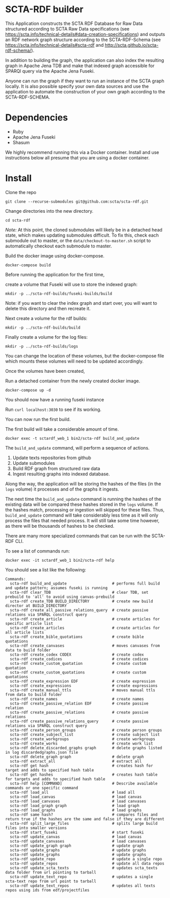 # SCTA-RDF builder

This Application constructs the SCTA RDF Database for Raw Data structured according to SCTA Raw Data specifications (see https://scta.info/technical-details#data-creation-specifications) and outputs an RDF network graph structure according to the SCTA-RDF-Schema (see https://scta.info/technical-details#scta-rdf and http://scta.github.io/scta-rdf-schema/).

In addition to building the graph, the application can also index the resulting graph in Apache Jena TDB and make that indexed graph accessible for SPARQl query via the Apache Jena Fuseki.

Anyone can run the graph if they want to run an instance of the SCTA graph locally. It is also possible specify your own data sources and use the application to automate the construction of your own graph according to the SCTA-RDF-SCHEMA.

# Dependencies

* Ruby
* Apache Jena Fuseki
* Shasum

We highly recommend running this via a Docker container. Install and use instructions below all presume that you are using a docker container.

# Install

Clone the repo

`git clone --recurse-submodules git@github.com:scta/scta-rdf.git`

Change directories into the new directory.

`cd scta-rdf`

*Note:* At this point, the cloned submodules will likely be in a detached head state, which makes updating submodules difficult.
To fix this, check each submodule out to master, or the `data/checkout-to-master.sh` script to automatically checkout each submodule to master.

Build the docker image using docker-compose.

`docker-compose build`

Before running the application for the first time,

create a volume that Fuseki will use to store the indexed graph:

`mkdir -p ../scta-rdf-builds/fuseki-builds/build`

Note: if you want to clear the index graph and start over, you will want to delete this directory and then recreate it.

Next create a volume for the rdf builds:

`mkdir -p ../scta-rdf-builds/build`

Finally create a volume for the log files:

`mkdir -p ../scta-rdf-builds/logs`

You can change the location of these volumes, but the docker-compose file which mounts these volumes will need to be updated accordingly.

Once the volumes have been created,

Run a detached container from the newly created docker image.

`docker-compose up -d`

You should now have a running fuseki instance

Run `curl localhost:3030` to see if its working.

You can now run the first build.

The first build will take a considerable amount of time.

`docker exec -t sctardf_web_1 bin2/scta-rdf build_and_update`

The `build_and_update` command, will perform a sequence of actions.

1. Update texts repositories from github
2. Update submodules
3. Build RDF graph from structured raw data
4. Ingest resulting graphs into indexed database.

Along the way, the application will be storing the hashes of the files (in the `logs` volume) it processes
and of the graphs it ingests.

The next time the `build_and_update` command is running the hashes of the existing data
will be compared these hashes stored in the `logs` volume. If the hashes match,
processing or ingestion will skipped for these files. Thus, `build_and_update` command
will take considerably less time as it will only process the files that needed process.
It will still take some time however, as there will be thousands of hashes to be checked.

There are many more specialized commands that can be run with the SCTA-RDF CLI.

To see a list of commands run:

`docker exec -it sctardf_web_1 bin2/scta-rdf help`

You should see a list like the following:

```
Commands:
  scta-rdf build_and_update                    # performs full build and update pattern; assumes fuseki is running
  scta-rdf clear_TDB                           # clear TDB, set prebuild to 'all' to avoid using canvas-prebuild
  scta-rdf create_TDB BUILD_DIRECTORY          # create new build director at BUILD_DIRECTORY
  scta-rdf create_all_passive_relations_query  # create passive relations via SPARQL construct query
  scta-rdf create_article                      # create articles for specific article list
  scta-rdf create_articles                     # create articles for all article lists
  scta-rdf create_bible_quotations             # create bible quotations
  scta-rdf create_canvases                     # moves canvases from data to build folder
  scta-rdf create_codex CODEX                  # create codex
  scta-rdf create_codices                      # create codices
  scta-rdf create_custom_quotation             # create custom quotation
  scta-rdf create_custom_quotations            # create custom quotations
  scta-rdf create_expression EDF               # create expression
  scta-rdf create_expressions                  # create expressions
  scta-rdf create_manual_ttls                  # moves manual ttls from data to build folder
  scta-rdf create_names                        # create names
  scta-rdf create_passive_relation EDF         # create passive relation
  scta-rdf create_passive_relations            # create passive relations
  scta-rdf create_passive_relations_query      # create passive relations via SPARQL construct query
  scta-rdf create_person_groups                # create person groups
  scta-rdf create_subject_list                 # create subject list
  scta-rdf create_workgroups                   # create workgroups
  scta-rdf create_works                        # create work list
  scta-rdf delete_discarded_graphs graph       # delete graphs listed in log discardedgraphs.json file
  scta-rdf delete_graph graph                  # delete graph
  scta-rdf extract_all                         # extract all
  scta-rdf get hash                            # creates hash for target and adds to specified hash table
  scta-rdf get hashes                          # creates hash table for targets and adds to specified hash table
  scta-rdf help [COMMAND]                      # Describe available commands or one specific command
  scta-rdf load_all                            # load all
  scta-rdf load_canvas                         # load canvas
  scta-rdf load_canvases                       # load canvases
  scta-rdf load_graph graph                    # load graph
  scta-rdf load_graphs                         # load graphs
  scta-rdf same hash?                          # compares files and return true if the hashes are the same and false if they are different
  scta-rdf split_large_files                   # splits large build files into smaller versions
  scta-rdf start_fuseki                        # start fuseki
  scta-rdf update_canvas                       # load canvas
  scta-rdf update_canvases                     # load canvases
  scta-rdf update_graph graph                  # update graph
  scta-rdf update_graphs                       # update graphs
  scta-rdf update_graphs                       # update graphs
  scta-rdf update_repo                         # update a single repo
  scta-rdf update_repos                        # update all data repos
  scta-rdf update_scta_texts                   # updates scta_texts data folder from url pointing to tarball
  scta-rdf update_text_repo                    # updates a single scta-text repo from url point to tarball
  scta-rdf update_text_repos                   # updates all texts repos using ids from edf/projectfiles

```
